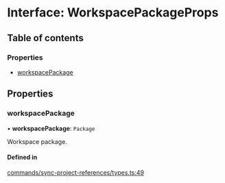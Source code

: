 # Interface: WorkspacePackageProps

## Table of contents

### Properties

- [workspacePackage](WorkspacePackageProps.md#workspacepackage)

## Properties

### workspacePackage

• **workspacePackage**: `Package`

Workspace package.

#### Defined in

[commands/sync-project-references/types.ts:49](https://github.com/ApiTreeCZ/toolbox/blob/develop/packages/cli/src/commands/sync-project-references/types.ts#L49)
